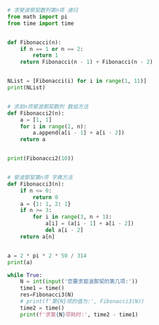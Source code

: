 
<BlogInfo title="13.斐波那契数列" author="白日梦想猿" pv=0 read_times=0 pre_cost_time=0分41秒 category="算法" tag_list="['算法']" create_time="2021.04.07 12:08:48" update_time="2021.12.15 11:02:17" />

```python
# 求斐波那契数列第n项 递归
from math import pi
from time import time


def Fibonacci(n):
    if n == 1 or n == 2:
        return 1
    return Fibonacci(n - 1) + Fibonacci(n - 2)


NList = [Fibonacci(i) for i in range(1, 11)]
print(NList)


# 求前n项斐波那契数列 数组方法
def Fibonacci2(n):
    a = [1, 1]
    for i in range(2, n):
        a.append(a[i - 1] + a[i - 2])
    return a


print(Fibonacci2(10))


# 斐波那契第n项 字典方法
def Fibonacci3(n):
    if n <= 0:
        return 0
    a = {1: 1, 2: 1}
    if n >= 3:
        for i in range(3, n + 1):
            a[i] = (a[i - 1] + a[i - 2])
            del a[i - 2]
    return a[n]


a = 2 * pi * 2 * 50 / 314
print(a)

while True:
    N = int(input('您要求斐波那契的第几项:'))
    time1 = time()
    res=Fibonacci3(N)
    # print(f'第{N}项的值为:', Fibonacci3(N))
    time2 = time()
    print(f'求第{N}项耗时:', time2 - time1)

```
